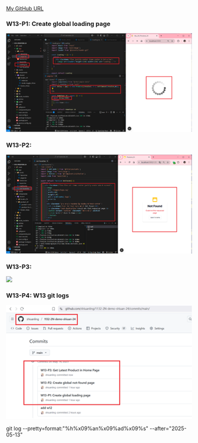 [My GitHub URL](https://github.com/shiuanling/1132-2N-demo-24.git)

### W13-P1: Create global loading page
![](w13-p1.png)

### W13-P2:
![](w13-p2.png)

### W13-P3:
![](w13-p3.png)

### W13-P4: W13 git logs
![](w13-p4.png)

git log --pretty=format:"%h%x09%an%x09%ad%x09%s" --after="2025-05-13"